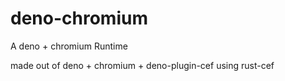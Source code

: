 # deno-chromium
A deno + chromium Runtime

made out of deno + chromium + deno-plugin-cef using rust-cef

